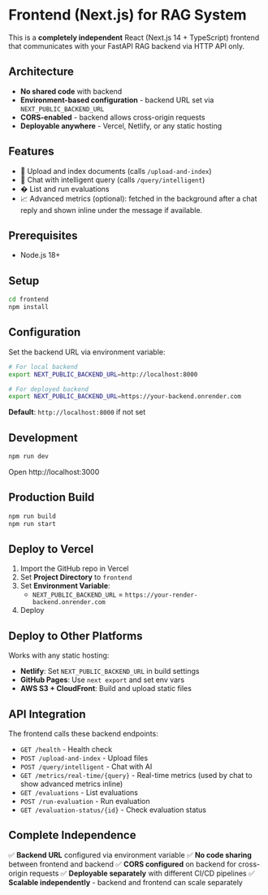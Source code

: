 # Frontend (Next.js) for RAG System

This is a **completely independent** React (Next.js 14 + TypeScript) frontend that communicates with your FastAPI RAG backend via HTTP API only.

## Architecture

- **No shared code** with backend
- **Environment-based configuration** - backend URL set via `NEXT_PUBLIC_BACKEND_URL`
- **CORS-enabled** - backend allows cross-origin requests
- **Deployable anywhere** - Vercel, Netlify, or any static hosting

## Features

- 📁 Upload and index documents (calls `/upload-and-index`)
- 💬 Chat with intelligent query (calls `/query/intelligent`)
- � List and run evaluations
- 📈 Advanced metrics (optional): fetched in the background after a chat reply and shown inline under the message if available.

## Prerequisites

- Node.js 18+

## Setup

```bash
cd frontend
npm install
```

## Configuration

Set the backend URL via environment variable:

```bash
# For local backend
export NEXT_PUBLIC_BACKEND_URL=http://localhost:8000

# For deployed backend
export NEXT_PUBLIC_BACKEND_URL=https://your-backend.onrender.com
```

**Default**: `http://localhost:8000` if not set

## Development

```bash
npm run dev
```

Open http://localhost:3000

## Production Build

```bash
npm run build
npm run start
```

## Deploy to Vercel

1. Import the GitHub repo in Vercel
2. Set **Project Directory** to `frontend`
3. Set **Environment Variable**:
   - `NEXT_PUBLIC_BACKEND_URL` = `https://your-render-backend.onrender.com`
4. Deploy

## Deploy to Other Platforms

Works with any static hosting:

- **Netlify**: Set `NEXT_PUBLIC_BACKEND_URL` in build settings
- **GitHub Pages**: Use `next export` and set env vars
- **AWS S3 + CloudFront**: Build and upload static files

## API Integration

The frontend calls these backend endpoints:

- `GET /health` - Health check
- `POST /upload-and-index` - Upload files
- `POST /query/intelligent` - Chat with AI
- `GET /metrics/real-time/{query}` - Real-time metrics (used by chat to show advanced metrics inline)
- `GET /evaluations` - List evaluations
- `POST /run-evaluation` - Run evaluation
- `GET /evaluation-status/{id}` - Check evaluation status

## Complete Independence

✅ **Backend URL** configured via environment variable
✅ **No code sharing** between frontend and backend
✅ **CORS configured** on backend for cross-origin requests
✅ **Deployable separately** with different CI/CD pipelines
✅ **Scalable independently** - backend and frontend can scale separately

